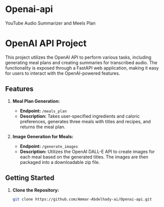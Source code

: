 # Openai-api
 YouTube Audio Summarizer and Meels Plan
 
# OpenAI API Project

This project utilizes the OpenAI API to perform various tasks, including generating meal plans and creating summaries for transcribed audio. The functionality is exposed through a FastAPI web application, making it easy for users to interact with the OpenAI-powered features.

## Features

1. **Meal Plan Generation:**
   - **Endpoint:** `/meals_plan`
   - **Description:** Takes user-specified ingredients and caloric preferences, generates three meals with titles and recipes, and returns the meal plan.

2. **Image Generation for Meals:**
   - **Endpoint:** `/generate_images`
   - **Description:** Utilizes the OpenAI DALL-E API to create images for each meal based on the generated titles. The images are then packaged into a downloadable zip file.

## Getting Started

1. **Clone the Repository:**
   ```bash
   git clone https://github.com/Ammar-Abdelhady-ai/Openai-api.git
